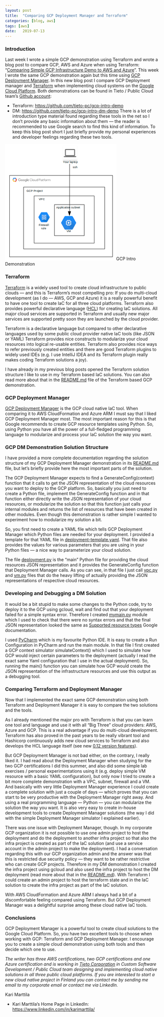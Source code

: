 ```yaml
---
layout:	post
title:	"Comparing GCP Deployment Manager and Terraform"
categories: [blog, aws]
tags: [aws]
date:	2019-07-13
---
```


### Introduction

Last week I wrote a simple GCP demonstration using Terraform and wrote a blog post to compare GCP, AWS and Azure when using Terraform: “[Comparing Simple GCP Infrastructure Demo to AWS and Azure](https://medium.com/@kari.marttila/comparing-simple-gcp-infrastructure-demo-to-aws-and-azure-abbbe8496d31)”. This week I wrote the same GCP demonstration again but this time using [GCP Deployment Manager](https://cloud.google.com/deployment-manager/). In this new blog post I compare GCP Deployment manager and [Terraform](https://www.terraform.io/) when implementing cloud systems on the [Google Cloud Platform](https://cloud.google.com/). Both demonstrations can be found in Tieto / Public Cloud team’s [Github account](https://github.com/tieto-pc):

* Terraform: <https://github.com/tieto-pc/gcp-intro-demo>
* DM: <https://github.com/tieto-pc/gcp-intro-dm-demo>
There is a lot of introduction type material found regarding these tools in the net so I don’t provide any basic information about them — the reader is recommended to use Google search to find this kind of information. To keep this blog post short I just briefly provide my personal experiences and developer feelings regarding these two tools.

![](/img/1*wdOLCMzgxHvpXQTAjOrQaA.png)GCP Intro Demonstration

### Terraform

[Terraform](https://www.terraform.io/) is a widely used tool to create cloud infrastructure to public clouds — and this is Terraform’s most compelling pro: If you do multi-cloud development (as I do — AWS, GCP and Azure) it is a really powerful benefit to have one tool to create IaC for all three cloud platforms. Terraform also provides powerful declarative language ([HCL](https://github.com/hashicorp/hcl)) for creating IaC solutions. All major cloud services are supported in Terraform and usually new major services are supported pretty soon they are launched by the cloud provider.

Terraform is a declarative language but compared to other declarative languages used by some public cloud provider native IaC tools (like JSON or YAML) Terraform provides nice constructs to modularize your cloud resources into logical re-usable entities. Terraform also provides nice ways to refer previously created entities and there are good Terraform plugins to widely used IDEs (e.g. I use IntelliJ IDEA and its Terraform plugin really makes coding Terraform solutions a joy).

I have already in my previous blog posts opened the Terraform solution structure I like to use in my Terraform based IaC solutions. You can also read more about that in the [README.md](https://github.com/tieto-pc/gcp-intro-demo/blob/master/README.md) file of the Terraform based GCP demonstration.

### GCP Deployment Manager

[GCP Deployment Manager](https://cloud.google.com/deployment-manager/) is the GCP cloud native IaC tool. When comparing it to AWS CloudFormation and Azure ARM I must say that I liked GCP Deployment Manager most. The most important reason for this is that Google recommends to create GCP resource templates using Python. So, using Python you have all the power of a full-fledged programming language to modularize and process your IaC solution the way you want.

### GCP DM Demonstration Solution Structure

I have provided a more complete documentation regarding the solution structure of my GCP Deployment Manager demonstration in its [README.md](https://github.com/tieto-pc/gcp-intro-dm-demo/blob/master/README.md) file, but let’s briefly provide here the most important parts of the solution.

The GCP Deployment Manager expects to find a GenerateConfig(context) function that it calls to get the JSON representation of the cloud resources you want to deploy to the GCP platform. So, basically you just need to create a Python file, implement the GenerateConfig function and in that function either directly write the JSON representation of your cloud resources, or modularize the solution so that this function just calls your internal modules and returns the list of resources that have been created in other modules. Even though this demonstration is rather simple I wanted to experiment how to modularize my solution a bit.

So, you first need to create a YAML file which tells GCP Deployment Manager which Python files are needed for your deployment. I provided a template for that YAML file in [deployment-template.yaml](https://github.com/tieto-pc/gcp-intro-dm-demo/blob/master/dm/deployment-template.yaml). That file also provides the values for various parameters that you are using in your Python files — a nice way to parameterize your cloud solution.

The file [deployment.py](https://github.com/tieto-pc/gcp-intro-dm-demo/blob/master/dm/deployment.py) is the “main” Python file for providing the cloud resources JSON representation and it provides the GenerateConfig function that Deployment Manager calls. As you can see, in that file I just call [vpc.py](https://github.com/tieto-pc/gcp-intro-dm-demo/blob/master/dm/vpc.py) and [vm.py](https://github.com/tieto-pc/gcp-intro-dm-demo/blob/master/dm/vm.py) files that do the heavy lifting of actually providing the JSON representations of respective cloud resources.

### Developing and Debugging a DM Solution

It would be a bit stupid to make some changes to the Python code, try to deploy it to the GCP using gcloud, wait and find out that your deployment failed for a simple syntax error. Therefore I created [mymain.py](https://github.com/tieto-pc/gcp-intro-dm-demo/blob/master/dm/mymain.py) module which I used to check that there were no syntax errors and that the final JSON representation looked the same as [Supported resource types](https://cloud.google.com/deployment-manager/docs/configuration/supported-resource-types) Google documentation.

I used [PyCharm](https://www.jetbrains.com/pycharm/) which is my favourite Python IDE. It is easy to create a Run Configuration in PyCharm and run the main module. In that file I first created a GCP context simulator simulateContext() which I used to simulate how GCP would inject certain parameters to the deployment (actually I read the exact same Yaml configuration that I use in the actual deployment). So, running the main() function you can simulate how GCP would create the JSON representation of the infrastructure resources and use this output as a debugging tool.

### Comparing Terraform and Deployment Manager

Now that I implemented the exact same GCP demonstration using both Terraform and Deployment Manager it is easy to compare the two solutions and the tools.

As I already mentioned the major pro with Terraform is that you can learn one tool and language and use it with all “Big Three” cloud providers: AWS, Azure and GCP. This is a real advantage if you do multi-cloud development. Terraform has also proved in the past years to be really vibrant tool and Hashicorp continuously adds new cloud services to Terraform and also develops the HCL language itself (see new [0.12 version features](https://www.hashicorp.com/resources/introducing-terraform-0-12)).

But GCP Deployment Manager is not bad either, on the contrary, I really liked it. I had read about the Deployment Manager when studying for the two GCP certifications I did this summer, and also did some simple lab exercises / personal experimentations using it (e.g. deploy simple VM resource with a basic YAML configuration), but only now I tried to create a bit more complete demonstration with a VPC, subnet, firewall and a VM. And basically with very little Deployment Manager experience I could create a complete solution with just a couple of days — which proves that you can start to be very productive with the Deployment Manager right away. And using a real programming language — Python — you can modularize the solution the way you want. It is also very easy to create in-house development tools to create Deployment Manager solutions (the way I did with the simple Deployment Manager simulator I explained earlier).

There was one issue with Deployment Manager, though. In my corporate GCP organization it is not possible to use one admin project to host the deployment and do the deployment to another infra project so that also the infra project is created as part of the IaC solution (and use a service account in the admin project to make the deployment). I had a conversation regarding this with our GCP organization admin and the answer was that this is restricted due security policy — they want to be rather restrictive who can create GCP projects. Therefore in my DM demonstration I created the infra project using gcloud and also used the infra project to host the DM deployment (read more about that in the [README.md](https://github.com/tieto-pc/gcp-intro-dm-demo/blob/master/README.md)). With Terraform I could create an admin project to host the terraform state and in the IaC solution to create the infra project as part of the IaC solution.

With AWS CloudFormation and Azure ARM I always had a bit of a discomfortable feeling compared using Terraform. But GCP Deployment Manager was a delightful surprise among these cloud native IaC tools.

### Conclusions

GCP Deployment Manager is a powerful tool to create cloud solutions to the Google Cloud Platform. So, you have two excellent tools to choose when working with GCP: Terraform and GCP Deployment Manager. I encourage you to create a simple cloud demonstration using both tools and then decide which one to use.

*The writer has three AWS certifications, two GCP certifications and one Azure certification and is working in *[*Tieto Corporation*](https://www.tieto.com/)* in Custom Software Development / Public Cloud team designing and implementing cloud native solutions in all three public cloud platforms. If you are interested to start a new cloud native project in Finland you can contact me by sending me email to my corporate email or contact me via LinkedIn.*

Kari Marttila

* Kari Marttila’s Home Page in LinkedIn: <https://www.linkedin.com/in/karimarttila/>
  
